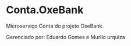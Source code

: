 # Conta.OxeBank

Microserviço Conta do projeto OxeBank.

Gerenciado por: Eduardo Gomes e Murilo urquiza
